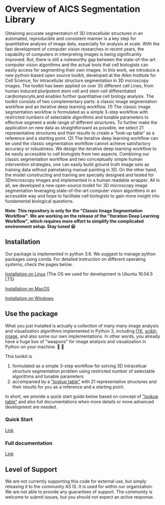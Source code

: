 # Overview of AICS Segmentation Library

Obtaining accurate segmentation of 3D intracellular structures in an
automated, reproducible and consistent manner is a key step for quantitative analysis of image data, especially for analysis at scale. With the fast development of computer vision researches in recent years, the capability of computers in interpreting images is being significantly improved. But, there is still a noteworthy gap between the state-of-the-art computer vision algorithms and the actual tools that cell biologists can easily access for segmenting their own images. In this work, we introduce a new python-based open source toolkit, developed at the Allen Institute for Cell Science, for intracellular structure segmentation in 3D microscopy images. The toolkit has been applied on over 30 different cell Lines, from human induced pluripotent stem cell and stem cell differentiated cardiomyocyte,and enables further quantitative cell biology analysis. The toolkit consists of two complementary parts: a classic image segmentation workflow 
and an iterative deep learning workflow. (1) The classic image segmentation workfow is formulated as a simple 3-step workflow with restricted numbers of selectable algorithms and tunable parameters to effective segment a wide range of different structures. To further make the application on new data as straightforward as possible, we select 21 representative structures and their results to create a “look-up table” as a reference and a starting point. (2) The iterative deep learning workflow can be used the classic segmentation workflow cannot achieve satisfactory accuracy or robustness. We design the 
iterative deep learning workflow to be easily accessible to cell biologists from two aspects. Combining our classic segmentation workflow and two conceptually simple human intervention strategies, one can easily build ground truth image sets as training data without painstaking manual painting in 3D. On the other hand, the model constructing and training are specially designed and tested for 3Dmicroscopy images and implemented in a human readable wrapper. All 
in all, we developed a new open-source toolkit for 3D microscopy image segmentation leveraging state-of-the-art computer vision algorithms in an accessible way and hope to facilitate cell biologists to gain more insight into fundamental biological questions.

**Note: This repository is only for the "Classic Image Segmentation Workflow". We are working on the release of the "Iteration Deep Learning Workflow", which requires more effort to simplify the complicated environment setup. Stay tuned :smiley:**


## Installation 

Our package is implemented in python 3.6. We suggest to manage python packages using conda. For detailed instruction on different operating systems, check the pages below.

[Installation on Linux](./docs/installation_linux.md) (The OS we used for development is Ubuntu 16.04.5 LTS)

[Installation on MacOS](./docs/installation_mac.md)

[Installation on Windows](./docs/installation_windows.md)


## Use the package

What you just installed is actually a collection of many many image analysis and visualization algorithms implemented in Python 3, including [ITK](https://itkpythonpackage.readthedocs.io/en/latest/), [scikit-image](http://scikit-image.org/docs/stable/), and also some our own implementations. In other words, you already have a huge box of "weapons" for image analysis and visualization in Python on your machine. :hammer: :wrench:

This toolkit is 
1. formulated as a simple 3-step workflow for solving 3D intracelluar structure segmentation problem using restricted number of selectable algorithms and tunable parameters
2. accompanied by a ["lookup table"](./docs/figure_3_lookup_table_20181029.pdf) with 21 representative structures and their results for you as a reference and a starting point.

In short, we provide a quick start guide below based on concept of ["lookup table"](./docs/figure_3_lookup_table_20181029.pdf) and also full documentations when more details or more advanced development are needed.



### Quick Start 

[Link](./docs/jupyter_llokup_table.md)

### Full documentation 

[Link](./docs/full_doc.md)

## Level of Support
We are not currently supporting this code for external use, but simply releasing it 
to the community AS IS. It is used for within our organization. We are not able to 
provide any guarantees of support. The community is welcome to submit issues, but 
you should not expect an active response.

